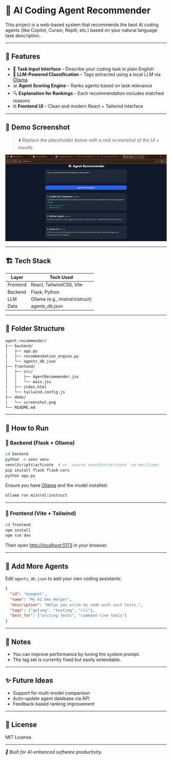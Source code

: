 # 🧠 AI Coding Agent Recommender

This project is a web-based system that recommends the best AI coding agents (like Copilot, Cursor, Replit, etc.) based on your natural language task description.

---

## 🚀 Features

* 📝 **Task Input Interface** – Describe your coding task in plain English
* 🤖 **LLM-Powered Classification** – Tags extracted using a local LLM via [Ollama](https://ollama.com/)
* 📊 **Agent Scoring Engine** – Ranks agents based on task relevance
* 🔍 **Explanation for Rankings** – Each recommendation includes matched reasons
* 🌐 **Frontend UI** – Clean and modern React + Tailwind interface

---

## 📸 Demo Screenshot

> *⬇️ Replace the placeholder below with a real screenshot of the UI + results:*

![Demo Screenshot](demo/screenshot.png)

---

## 🏗️ Tech Stack

| Layer    | Tech Used                        |
| -------- | -------------------------------- |
| Frontend | React, TailwindCSS, Vite         |
| Backend  | Flask, Python                    |
| LLM      | Ollama (e.g., mistral\:instruct) |
| Data     | agents\_db.json                  |

---

## 📁 Folder Structure

```
agent-recommender/
├── backend/
│   ├── app.py
│   ├── recommendation_engine.py
│   └── agents_db.json
├── frontend/
│   ├── src/
│   │   ├── AgentRecommender.jsx
│   │   └── main.jsx
│   ├── index.html
│   └── tailwind.config.js
├── demo/
│   └── screenshot.png
└── README.md
```

---

## 🧪 How to Run

### 🔹 Backend (Flask + Ollama)

```bash
cd backend
python -m venv venv
venv\Scripts\activate  # or `source venv/bin/activate` on mac/linux
pip install flask flask-cors
python app.py
```

Ensure you have [Ollama](https://ollama.com/) and the model installed:

```bash
ollama run mistral:instruct
```

---

### 🔹 Frontend (Vite + Tailwind)

```bash
cd frontend
npm install
npm run dev
```

Then open [http://localhost:5173](http://localhost:5173) in your browser.

---

## 🧠 Add More Agents

Edit `agents_db.json` to add your own coding assistants:

```json
{
  "id": "myagent",
  "name": "My AI Dev Helper",
  "description": "Helps you write Go code with unit tests.",
  "tags": ["golang", "testing", "cli"],
  "best_for": ["writing tests", "command-line tools"]
}
```

---

## 📌 Notes

* You can improve performance by tuning the system prompt.
* The tag set is currently fixed but easily extendable.

---

## ✨ Future Ideas

* Support for multi-model comparison
* Auto-update agent database via API
* Feedback-based ranking improvement

---

## 📄 License

MIT License.

---

*🧠 Built for AI-enhanced software productivity.*
